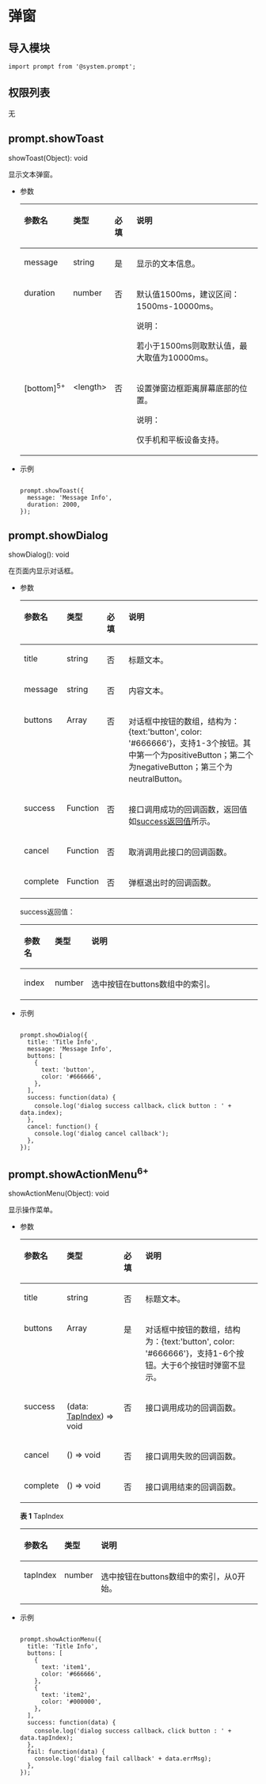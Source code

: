 # 弹窗<a name="ZH-CN_TOPIC_0000001127125010"></a>

## 导入模块<a name="s1fada83813e64efcbc67e970ced86588"></a>

```
import prompt from '@system.prompt';
```

## 权限列表<a name="section11257113618419"></a>

无

## prompt.showToast<a name="sc34d255befcf467dab069802dc9e54d8"></a>

showToast\(Object\): void

显示文本弹窗。

-   参数

    <a name="t1618141057434ca885c1586184c502e2"></a>
    <table><thead align="left"><tr id="r351c10438fad40de99efc195cc88296f"><th class="cellrowborder" valign="top" width="16.73%" id="mcps1.1.5.1.1"><p id="a1056691df28b470d9af0c2c2f964ff8f"><a name="a1056691df28b470d9af0c2c2f964ff8f"></a><a name="a1056691df28b470d9af0c2c2f964ff8f"></a>参数名</p>
    </th>
    <th class="cellrowborder" valign="top" width="11.27%" id="mcps1.1.5.1.2"><p id="aed30d84405424c6cb5cabbbdbe3e35a7"><a name="aed30d84405424c6cb5cabbbdbe3e35a7"></a><a name="aed30d84405424c6cb5cabbbdbe3e35a7"></a>类型</p>
    </th>
    <th class="cellrowborder" valign="top" width="10%" id="mcps1.1.5.1.3"><p id="a854ad49fdbd34a1eb98a5757d01f7cfa"><a name="a854ad49fdbd34a1eb98a5757d01f7cfa"></a><a name="a854ad49fdbd34a1eb98a5757d01f7cfa"></a>必填</p>
    </th>
    <th class="cellrowborder" valign="top" width="62%" id="mcps1.1.5.1.4"><p id="a34deb96a6ac2414eb11e2a7dd2142ebb"><a name="a34deb96a6ac2414eb11e2a7dd2142ebb"></a><a name="a34deb96a6ac2414eb11e2a7dd2142ebb"></a>说明</p>
    </th>
    </tr>
    </thead>
    <tbody><tr id="rae51f5fc5bda4e5992851196bad62e8e"><td class="cellrowborder" valign="top" width="16.73%" headers="mcps1.1.5.1.1 "><p id="ab4df9faf190145219b091959f5a62082"><a name="ab4df9faf190145219b091959f5a62082"></a><a name="ab4df9faf190145219b091959f5a62082"></a>message</p>
    </td>
    <td class="cellrowborder" valign="top" width="11.27%" headers="mcps1.1.5.1.2 "><p id="a0dad7be0aa3f4033bc91bb4f4331d843"><a name="a0dad7be0aa3f4033bc91bb4f4331d843"></a><a name="a0dad7be0aa3f4033bc91bb4f4331d843"></a>string</p>
    </td>
    <td class="cellrowborder" valign="top" width="10%" headers="mcps1.1.5.1.3 "><p id="a8e32b2d4bba64516b56edaf8d6bdfdfa"><a name="a8e32b2d4bba64516b56edaf8d6bdfdfa"></a><a name="a8e32b2d4bba64516b56edaf8d6bdfdfa"></a>是</p>
    </td>
    <td class="cellrowborder" valign="top" width="62%" headers="mcps1.1.5.1.4 "><p id="a4b2f4463435a4e1c96e831bca8bb40a3"><a name="a4b2f4463435a4e1c96e831bca8bb40a3"></a><a name="a4b2f4463435a4e1c96e831bca8bb40a3"></a>显示的文本信息。</p>
    </td>
    </tr>
    <tr id="r4d2b81c5265a4d2e9029ea49c12f3cda"><td class="cellrowborder" valign="top" width="16.73%" headers="mcps1.1.5.1.1 "><p id="ae2ee7c33807f4c8fa9d454ca7fa679cb"><a name="ae2ee7c33807f4c8fa9d454ca7fa679cb"></a><a name="ae2ee7c33807f4c8fa9d454ca7fa679cb"></a>duration</p>
    </td>
    <td class="cellrowborder" valign="top" width="11.27%" headers="mcps1.1.5.1.2 "><p id="aa3100e4a607749cba360f4386b71ada5"><a name="aa3100e4a607749cba360f4386b71ada5"></a><a name="aa3100e4a607749cba360f4386b71ada5"></a>number</p>
    </td>
    <td class="cellrowborder" valign="top" width="10%" headers="mcps1.1.5.1.3 "><p id="ab40203ebb13b4cd5a86d428fa5db381b"><a name="ab40203ebb13b4cd5a86d428fa5db381b"></a><a name="ab40203ebb13b4cd5a86d428fa5db381b"></a>否</p>
    </td>
    <td class="cellrowborder" valign="top" width="62%" headers="mcps1.1.5.1.4 "><p id="aac09f7fe897d4a80ab7160590b544e39"><a name="aac09f7fe897d4a80ab7160590b544e39"></a><a name="aac09f7fe897d4a80ab7160590b544e39"></a>默认值1500ms，建议区间：1500ms-10000ms。</p>
    <div class="note" id="note116191623191316"><a name="note116191623191316"></a><a name="note116191623191316"></a><span class="notetitle"> 说明： </span><div class="notebody"><p id="p1961942320133"><a name="p1961942320133"></a><a name="p1961942320133"></a>若小于1500ms则取默认值，最大取值为10000ms。</p>
    </div></div>
    </td>
    </tr>
    <tr id="row62011935366"><td class="cellrowborder" valign="top" width="16.73%" headers="mcps1.1.5.1.1 "><p id="p182018316365"><a name="p182018316365"></a><a name="p182018316365"></a>[bottom]<sup id="sup11448750123910"><a name="sup11448750123910"></a><a name="sup11448750123910"></a><span>5+</span></sup></p>
    </td>
    <td class="cellrowborder" valign="top" width="11.27%" headers="mcps1.1.5.1.2 "><p id="p82011839362"><a name="p82011839362"></a><a name="p82011839362"></a>&lt;length&gt;</p>
    </td>
    <td class="cellrowborder" valign="top" width="10%" headers="mcps1.1.5.1.3 "><p id="p82021136362"><a name="p82021136362"></a><a name="p82021136362"></a>否</p>
    </td>
    <td class="cellrowborder" valign="top" width="62%" headers="mcps1.1.5.1.4 "><p id="p1120212312365"><a name="p1120212312365"></a><a name="p1120212312365"></a>设置弹窗边框距离屏幕底部的位置。</p>
    <div class="note" id="note1834105155712"><a name="note1834105155712"></a><a name="note1834105155712"></a><span class="notetitle"> 说明： </span><div class="notebody"><p id="p10341651115711"><a name="p10341651115711"></a><a name="p10341651115711"></a>仅手机和平板设备支持。</p>
    </div></div>
    </td>
    </tr>
    </tbody>
    </table>

-   示例

    ```
    
    prompt.showToast({
      message: 'Message Info',
      duration: 2000,
    });
    ```


## prompt.showDialog<a name="sc6babedb391e4de9af1189ebc9ff5e69"></a>

showDialog\(\): void

在页面内显示对话框。

-   参数

    <a name="t629832d7ad1f4f7e9ed380a6320a133e"></a>
    <table><thead align="left"><tr id="r166e1186bdbf45fe9775955b02b5e0cf"><th class="cellrowborder" valign="top" width="13.089999999999998%" id="mcps1.1.5.1.1"><p id="a274fde9345af4ec29d72d801d1c9463b"><a name="a274fde9345af4ec29d72d801d1c9463b"></a><a name="a274fde9345af4ec29d72d801d1c9463b"></a>参数名</p>
    </th>
    <th class="cellrowborder" valign="top" width="11.91%" id="mcps1.1.5.1.2"><p id="af6f12ca9f0dd44e98ee58e6dcc3a1edf"><a name="af6f12ca9f0dd44e98ee58e6dcc3a1edf"></a><a name="af6f12ca9f0dd44e98ee58e6dcc3a1edf"></a>类型</p>
    </th>
    <th class="cellrowborder" valign="top" width="10%" id="mcps1.1.5.1.3"><p id="a48d51a6c05b9412b82b6b2a70fd7825b"><a name="a48d51a6c05b9412b82b6b2a70fd7825b"></a><a name="a48d51a6c05b9412b82b6b2a70fd7825b"></a>必填</p>
    </th>
    <th class="cellrowborder" valign="top" width="65%" id="mcps1.1.5.1.4"><p id="afd08fb662a564651bc3cedbb9a05c0a5"><a name="afd08fb662a564651bc3cedbb9a05c0a5"></a><a name="afd08fb662a564651bc3cedbb9a05c0a5"></a>说明</p>
    </th>
    </tr>
    </thead>
    <tbody><tr id="r868a28f8acc34af4916dd4ed453ebd09"><td class="cellrowborder" valign="top" width="13.089999999999998%" headers="mcps1.1.5.1.1 "><p id="a2714800437f24825bf30c198dc6aad56"><a name="a2714800437f24825bf30c198dc6aad56"></a><a name="a2714800437f24825bf30c198dc6aad56"></a>title</p>
    </td>
    <td class="cellrowborder" valign="top" width="11.91%" headers="mcps1.1.5.1.2 "><p id="a2620a53c20cc4d26af71b5eba3846e19"><a name="a2620a53c20cc4d26af71b5eba3846e19"></a><a name="a2620a53c20cc4d26af71b5eba3846e19"></a>string</p>
    </td>
    <td class="cellrowborder" valign="top" width="10%" headers="mcps1.1.5.1.3 "><p id="af7aacc8736d34a8ca12fb007d74fb110"><a name="af7aacc8736d34a8ca12fb007d74fb110"></a><a name="af7aacc8736d34a8ca12fb007d74fb110"></a>否</p>
    </td>
    <td class="cellrowborder" valign="top" width="65%" headers="mcps1.1.5.1.4 "><p id="a3c44052f536c4baead681acbce5dc790"><a name="a3c44052f536c4baead681acbce5dc790"></a><a name="a3c44052f536c4baead681acbce5dc790"></a>标题文本。</p>
    </td>
    </tr>
    <tr id="r7d02820c4eaa48febfa636322c50c07f"><td class="cellrowborder" valign="top" width="13.089999999999998%" headers="mcps1.1.5.1.1 "><p id="af30a62497b5a41ad930718e1980632d9"><a name="af30a62497b5a41ad930718e1980632d9"></a><a name="af30a62497b5a41ad930718e1980632d9"></a>message</p>
    </td>
    <td class="cellrowborder" valign="top" width="11.91%" headers="mcps1.1.5.1.2 "><p id="a942a00c302c842269dd974188e8d72cf"><a name="a942a00c302c842269dd974188e8d72cf"></a><a name="a942a00c302c842269dd974188e8d72cf"></a>string</p>
    </td>
    <td class="cellrowborder" valign="top" width="10%" headers="mcps1.1.5.1.3 "><p id="aea0eec373d7d4fe8807a4e3c300487fb"><a name="aea0eec373d7d4fe8807a4e3c300487fb"></a><a name="aea0eec373d7d4fe8807a4e3c300487fb"></a>否</p>
    </td>
    <td class="cellrowborder" valign="top" width="65%" headers="mcps1.1.5.1.4 "><p id="ae42b17323a00403ca1682cb29424b935"><a name="ae42b17323a00403ca1682cb29424b935"></a><a name="ae42b17323a00403ca1682cb29424b935"></a>内容文本。</p>
    </td>
    </tr>
    <tr id="r9051c3a4fdfd4242bbbba1362a30c32b"><td class="cellrowborder" valign="top" width="13.089999999999998%" headers="mcps1.1.5.1.1 "><p id="ad7a64f8d6a414ce992ee8ad5b737d820"><a name="ad7a64f8d6a414ce992ee8ad5b737d820"></a><a name="ad7a64f8d6a414ce992ee8ad5b737d820"></a>buttons</p>
    </td>
    <td class="cellrowborder" valign="top" width="11.91%" headers="mcps1.1.5.1.2 "><p id="ae4ecdedd56eb4bb3a113aa7945576bfc"><a name="ae4ecdedd56eb4bb3a113aa7945576bfc"></a><a name="ae4ecdedd56eb4bb3a113aa7945576bfc"></a>Array</p>
    </td>
    <td class="cellrowborder" valign="top" width="10%" headers="mcps1.1.5.1.3 "><p id="a348857f0f8674fa88b08c4b43cf59923"><a name="a348857f0f8674fa88b08c4b43cf59923"></a><a name="a348857f0f8674fa88b08c4b43cf59923"></a>否</p>
    </td>
    <td class="cellrowborder" valign="top" width="65%" headers="mcps1.1.5.1.4 "><p id="ab6529e91fe1d4adc8cb3fa2e531369a9"><a name="ab6529e91fe1d4adc8cb3fa2e531369a9"></a><a name="ab6529e91fe1d4adc8cb3fa2e531369a9"></a>对话框中按钮的数组，结构为：{text:'button', color: '#666666'}，支持1-3个按钮。其中第一个为positiveButton；第二个为negativeButton；第三个为neutralButton。</p>
    </td>
    </tr>
    <tr id="rf2d176102f6547949a74deb1746d440e"><td class="cellrowborder" valign="top" width="13.089999999999998%" headers="mcps1.1.5.1.1 "><p id="abe7e018a2dac47079db426b424b2031f"><a name="abe7e018a2dac47079db426b424b2031f"></a><a name="abe7e018a2dac47079db426b424b2031f"></a>success</p>
    </td>
    <td class="cellrowborder" valign="top" width="11.91%" headers="mcps1.1.5.1.2 "><p id="a9061f42dad6d4ed8a81a147022ce7c68"><a name="a9061f42dad6d4ed8a81a147022ce7c68"></a><a name="a9061f42dad6d4ed8a81a147022ce7c68"></a>Function</p>
    </td>
    <td class="cellrowborder" valign="top" width="10%" headers="mcps1.1.5.1.3 "><p id="a05153a00a5ae4a2992deb337387d9cfc"><a name="a05153a00a5ae4a2992deb337387d9cfc"></a><a name="a05153a00a5ae4a2992deb337387d9cfc"></a>否</p>
    </td>
    <td class="cellrowborder" valign="top" width="65%" headers="mcps1.1.5.1.4 "><p id="a986abb2e067742f3b9fe575e7cbd0224"><a name="a986abb2e067742f3b9fe575e7cbd0224"></a><a name="a986abb2e067742f3b9fe575e7cbd0224"></a>接口调用成功的回调函数，返回值如<a href="#t5f0df2fad0544e3eb458936109014414">success返回值</a>所示。</p>
    </td>
    </tr>
    <tr id="r26d54c4b23944b7bb7950c87b836b1c2"><td class="cellrowborder" valign="top" width="13.089999999999998%" headers="mcps1.1.5.1.1 "><p id="af1a6df8907754b7b95f6a7dd6eef3f81"><a name="af1a6df8907754b7b95f6a7dd6eef3f81"></a><a name="af1a6df8907754b7b95f6a7dd6eef3f81"></a>cancel</p>
    </td>
    <td class="cellrowborder" valign="top" width="11.91%" headers="mcps1.1.5.1.2 "><p id="ac8d3e854d1034a9da3f463f1d045c06f"><a name="ac8d3e854d1034a9da3f463f1d045c06f"></a><a name="ac8d3e854d1034a9da3f463f1d045c06f"></a>Function</p>
    </td>
    <td class="cellrowborder" valign="top" width="10%" headers="mcps1.1.5.1.3 "><p id="a5aa033ed47de41c6890699434eb179ab"><a name="a5aa033ed47de41c6890699434eb179ab"></a><a name="a5aa033ed47de41c6890699434eb179ab"></a>否</p>
    </td>
    <td class="cellrowborder" valign="top" width="65%" headers="mcps1.1.5.1.4 "><p id="a08b61cefc2cb4fed83e6ef32d9056fa7"><a name="a08b61cefc2cb4fed83e6ef32d9056fa7"></a><a name="a08b61cefc2cb4fed83e6ef32d9056fa7"></a>取消调用此接口的回调函数。</p>
    </td>
    </tr>
    <tr id="r5bd94b2812be49fc9cc884b39815638c"><td class="cellrowborder" valign="top" width="13.089999999999998%" headers="mcps1.1.5.1.1 "><p id="ad7700957c924489f840d376805d97d02"><a name="ad7700957c924489f840d376805d97d02"></a><a name="ad7700957c924489f840d376805d97d02"></a>complete</p>
    </td>
    <td class="cellrowborder" valign="top" width="11.91%" headers="mcps1.1.5.1.2 "><p id="a3b1e01fd33a04147894a7eb481c6896f"><a name="a3b1e01fd33a04147894a7eb481c6896f"></a><a name="a3b1e01fd33a04147894a7eb481c6896f"></a>Function</p>
    </td>
    <td class="cellrowborder" valign="top" width="10%" headers="mcps1.1.5.1.3 "><p id="a22ea63d9206e4496a5164158a4e4aa31"><a name="a22ea63d9206e4496a5164158a4e4aa31"></a><a name="a22ea63d9206e4496a5164158a4e4aa31"></a>否</p>
    </td>
    <td class="cellrowborder" valign="top" width="65%" headers="mcps1.1.5.1.4 "><p id="afcf4c75ba59a40c39e0b848df14c4b51"><a name="afcf4c75ba59a40c39e0b848df14c4b51"></a><a name="afcf4c75ba59a40c39e0b848df14c4b51"></a>弹框退出时的回调函数。</p>
    </td>
    </tr>
    </tbody>
    </table>

    success返回值：

    <a name="t5f0df2fad0544e3eb458936109014414"></a>
    <table><thead align="left"><tr id="rbe130c794ee1413ea7c736dac2a65bbd"><th class="cellrowborder" valign="top" width="13%" id="mcps1.1.4.1.1"><p id="a289c783f320744f18414bb29a696abba"><a name="a289c783f320744f18414bb29a696abba"></a><a name="a289c783f320744f18414bb29a696abba"></a>参数名</p>
    </th>
    <th class="cellrowborder" valign="top" width="12%" id="mcps1.1.4.1.2"><p id="a0ec0f99d9e094c5b9d097dde27508798"><a name="a0ec0f99d9e094c5b9d097dde27508798"></a><a name="a0ec0f99d9e094c5b9d097dde27508798"></a>类型</p>
    </th>
    <th class="cellrowborder" valign="top" width="75%" id="mcps1.1.4.1.3"><p id="a57a576be84d146c38aa95aefcad0e486"><a name="a57a576be84d146c38aa95aefcad0e486"></a><a name="a57a576be84d146c38aa95aefcad0e486"></a>说明</p>
    </th>
    </tr>
    </thead>
    <tbody><tr id="r7a357c830bd44c65bfee22ddf64e4710"><td class="cellrowborder" valign="top" width="13%" headers="mcps1.1.4.1.1 "><p id="a4417e83cb4b14c418eeaeff7669c77cd"><a name="a4417e83cb4b14c418eeaeff7669c77cd"></a><a name="a4417e83cb4b14c418eeaeff7669c77cd"></a>index</p>
    </td>
    <td class="cellrowborder" valign="top" width="12%" headers="mcps1.1.4.1.2 "><p id="a27d628021f0f4a8f91b9a59bd00f7584"><a name="a27d628021f0f4a8f91b9a59bd00f7584"></a><a name="a27d628021f0f4a8f91b9a59bd00f7584"></a>number</p>
    </td>
    <td class="cellrowborder" valign="top" width="75%" headers="mcps1.1.4.1.3 "><p id="aab61e7c297034494ab27e6ca91102568"><a name="aab61e7c297034494ab27e6ca91102568"></a><a name="aab61e7c297034494ab27e6ca91102568"></a>选中按钮在buttons数组中的索引。</p>
    </td>
    </tr>
    </tbody>
    </table>

-   示例

    ```
    
    prompt.showDialog({
      title: 'Title Info',
      message: 'Message Info',
      buttons: [
        {
          text: 'button',
          color: '#666666',
        },
      ],
      success: function(data) {
        console.log('dialog success callback，click button : ' + data.index);
      },
      cancel: function() {
        console.log('dialog cancel callback');
      },
    });
    ```


## prompt.showActionMenu<sup>6+</sup><a name="section151752203513"></a>

showActionMenu\(Object\): void

显示操作菜单。

-   参数

    <a name="table71817293515"></a>
    <table><thead align="left"><tr id="row61820263513"><th class="cellrowborder" valign="top" width="13.089999999999998%" id="mcps1.1.5.1.1"><p id="p518192173514"><a name="p518192173514"></a><a name="p518192173514"></a>参数名</p>
    </th>
    <th class="cellrowborder" valign="top" width="24.8%" id="mcps1.1.5.1.2"><p id="p518132193511"><a name="p518132193511"></a><a name="p518132193511"></a>类型</p>
    </th>
    <th class="cellrowborder" valign="top" width="9.46%" id="mcps1.1.5.1.3"><p id="p91872143516"><a name="p91872143516"></a><a name="p91872143516"></a>必填</p>
    </th>
    <th class="cellrowborder" valign="top" width="52.65%" id="mcps1.1.5.1.4"><p id="p10188253515"><a name="p10188253515"></a><a name="p10188253515"></a>说明</p>
    </th>
    </tr>
    </thead>
    <tbody><tr id="row10181213517"><td class="cellrowborder" valign="top" width="13.089999999999998%" headers="mcps1.1.5.1.1 "><p id="p41822163517"><a name="p41822163517"></a><a name="p41822163517"></a>title</p>
    </td>
    <td class="cellrowborder" valign="top" width="24.8%" headers="mcps1.1.5.1.2 "><p id="p1419923354"><a name="p1419923354"></a><a name="p1419923354"></a>string</p>
    </td>
    <td class="cellrowborder" valign="top" width="9.46%" headers="mcps1.1.5.1.3 "><p id="p1419927355"><a name="p1419927355"></a><a name="p1419927355"></a>否</p>
    </td>
    <td class="cellrowborder" valign="top" width="52.65%" headers="mcps1.1.5.1.4 "><p id="p201915217358"><a name="p201915217358"></a><a name="p201915217358"></a>标题文本。</p>
    </td>
    </tr>
    <tr id="row61902173517"><td class="cellrowborder" valign="top" width="13.089999999999998%" headers="mcps1.1.5.1.1 "><p id="p101914223513"><a name="p101914223513"></a><a name="p101914223513"></a>buttons</p>
    </td>
    <td class="cellrowborder" valign="top" width="24.8%" headers="mcps1.1.5.1.2 "><p id="p4191122359"><a name="p4191122359"></a><a name="p4191122359"></a>Array</p>
    </td>
    <td class="cellrowborder" valign="top" width="9.46%" headers="mcps1.1.5.1.3 "><p id="p101992133516"><a name="p101992133516"></a><a name="p101992133516"></a>是</p>
    </td>
    <td class="cellrowborder" valign="top" width="52.65%" headers="mcps1.1.5.1.4 "><p id="p191911293517"><a name="p191911293517"></a><a name="p191911293517"></a>对话框中按钮的数组，结构为：{text:'button', color: '#666666'}，支持1-6个按钮。大于6个按钮时弹窗不显示。</p>
    </td>
    </tr>
    <tr id="row14194216353"><td class="cellrowborder" valign="top" width="13.089999999999998%" headers="mcps1.1.5.1.1 "><p id="p720192133513"><a name="p720192133513"></a><a name="p720192133513"></a>success</p>
    </td>
    <td class="cellrowborder" valign="top" width="24.8%" headers="mcps1.1.5.1.2 "><p id="p102012103515"><a name="p102012103515"></a><a name="p102012103515"></a>(data: <a href="#table14215283515">TapIndex</a>) =&gt; void</p>
    </td>
    <td class="cellrowborder" valign="top" width="9.46%" headers="mcps1.1.5.1.3 "><p id="p52082183517"><a name="p52082183517"></a><a name="p52082183517"></a>否</p>
    </td>
    <td class="cellrowborder" valign="top" width="52.65%" headers="mcps1.1.5.1.4 "><p id="p920321358"><a name="p920321358"></a><a name="p920321358"></a>接口调用成功的回调函数。</p>
    </td>
    </tr>
    <tr id="row120528354"><td class="cellrowborder" valign="top" width="13.089999999999998%" headers="mcps1.1.5.1.1 "><p id="p15201253516"><a name="p15201253516"></a><a name="p15201253516"></a>cancel</p>
    </td>
    <td class="cellrowborder" valign="top" width="24.8%" headers="mcps1.1.5.1.2 "><p id="p22213478481"><a name="p22213478481"></a><a name="p22213478481"></a>() =&gt; void</p>
    </td>
    <td class="cellrowborder" valign="top" width="9.46%" headers="mcps1.1.5.1.3 "><p id="p32010212359"><a name="p32010212359"></a><a name="p32010212359"></a>否</p>
    </td>
    <td class="cellrowborder" valign="top" width="52.65%" headers="mcps1.1.5.1.4 "><p id="p5205218353"><a name="p5205218353"></a><a name="p5205218353"></a>接口调用失败的回调函数。</p>
    </td>
    </tr>
    <tr id="row1320520356"><td class="cellrowborder" valign="top" width="13.089999999999998%" headers="mcps1.1.5.1.1 "><p id="p18206219351"><a name="p18206219351"></a><a name="p18206219351"></a>complete</p>
    </td>
    <td class="cellrowborder" valign="top" width="24.8%" headers="mcps1.1.5.1.2 "><p id="p1870474764820"><a name="p1870474764820"></a><a name="p1870474764820"></a>() =&gt; void</p>
    </td>
    <td class="cellrowborder" valign="top" width="9.46%" headers="mcps1.1.5.1.3 "><p id="p112119212353"><a name="p112119212353"></a><a name="p112119212353"></a>否</p>
    </td>
    <td class="cellrowborder" valign="top" width="52.65%" headers="mcps1.1.5.1.4 "><p id="p192110273519"><a name="p192110273519"></a><a name="p192110273519"></a>接口调用结束的回调函数。</p>
    </td>
    </tr>
    </tbody>
    </table>

    **表 1**  TapIndex

    <a name="table14215283515"></a>
    <table><thead align="left"><tr id="row20211228358"><th class="cellrowborder" valign="top" width="13%" id="mcps1.2.4.1.1"><p id="p92112215358"><a name="p92112215358"></a><a name="p92112215358"></a>参数名</p>
    </th>
    <th class="cellrowborder" valign="top" width="12%" id="mcps1.2.4.1.2"><p id="p12112216351"><a name="p12112216351"></a><a name="p12112216351"></a>类型</p>
    </th>
    <th class="cellrowborder" valign="top" width="75%" id="mcps1.2.4.1.3"><p id="p7211420357"><a name="p7211420357"></a><a name="p7211420357"></a>说明</p>
    </th>
    </tr>
    </thead>
    <tbody><tr id="row162172113511"><td class="cellrowborder" valign="top" width="13%" headers="mcps1.2.4.1.1 "><p id="p6218203514"><a name="p6218203514"></a><a name="p6218203514"></a>tapIndex</p>
    </td>
    <td class="cellrowborder" valign="top" width="12%" headers="mcps1.2.4.1.2 "><p id="p32220217352"><a name="p32220217352"></a><a name="p32220217352"></a>number</p>
    </td>
    <td class="cellrowborder" valign="top" width="75%" headers="mcps1.2.4.1.3 "><p id="p16221326352"><a name="p16221326352"></a><a name="p16221326352"></a>选中按钮在buttons数组中的索引，从0开始。</p>
    </td>
    </tr>
    </tbody>
    </table>

-   示例

    ```
    
    prompt.showActionMenu({
      title: 'Title Info',
      buttons: [
        {
          text: 'item1',
          color: '#666666',
        },
        {
          text: 'item2',
          color: '#000000',
        },
      ],
      success: function(data) {
        console.log('dialog success callback，click button : ' + data.tapIndex);
      },
      fail: function(data) {
        console.log('dialog fail callback' + data.errMsg);
      },
    });
    ```


